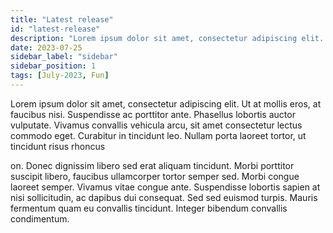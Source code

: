 ```yaml
---
title: "Latest release"
id: "latest-release"
description: "Lorem ipsum dolor sit amet, consectetur adipiscing elit. Maecenas cursus odio ac imperdiet sollicitudin. Pellentesque aliquam blandit tortor vel auctor."
date: 2023-07-25
sidebar_label: "sidebar"
sidebar_position: 1
tags: [July-2023, Fun]
---
```


Lorem ipsum dolor sit amet, consectetur adipiscing elit. Ut at mollis eros, at faucibus nisi. Suspendisse ac porttitor ante. Phasellus lobortis auctor vulputate. Vivamus convallis vehicula arcu, sit amet consectetur lectus commodo eget. Curabitur in tincidunt leo. Nullam porta laoreet tortor, ut tincidunt risus rhoncus 

on. Donec dignissim libero sed erat aliquam tincidunt. Morbi porttitor suscipit libero, faucibus ullamcorper tortor semper sed. Morbi congue laoreet semper. Vivamus vitae congue ante. Suspendisse lobortis sapien at nisi sollicitudin, ac dapibus dui consequat. Sed sed euismod turpis. Mauris fermentum quam eu convallis tincidunt. Integer bibendum convallis condimentum. 
